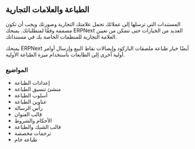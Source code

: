 ## الطباعة والعلامات التجارية

المستندات التي ترسلها إلى عملائك تحمل علامتك التجارية وصورتك ويجب أن تكون مصممة وفقًا لمتطلباتك. يمنحك ERPNext العديد من الخيارات حتى تتمكن من تعيين العلامة التجارية للمنظمات الخاصة بك في مستنداتك.

يمنحك ERPNext أيضًا خيار طباعة ملصقات الباركود وإيصالات نقاط البيع وإرسال أوامر أولية أخرى إلى الطابعات باستخدام ميزة الطباعة الأولية.

### المواضيع

* إعدادات الطباعة
* منشئ تنسيق الطباعة
* أسلوب الطباعة
* عناوين الطباعة
* رأس الرسالة
* قالب العنوان
*   الأحكام والشروط
* قالب الشيك والطباعة
* ترجمات مخصصة
* طباعة خام